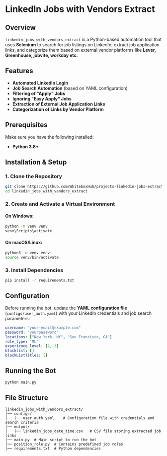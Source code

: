 # LinkedIn Jobs with Vendors Extract

## Overview
`linkedin_jobs_with_vendors_extract` is a Python-based automation tool that uses **Selenium** to search for job listings on LinkedIn, extract job application links, and categorize them based on external vendor platforms like **Lever, Greenhouse, jobvite, workday etc.**

## Features
- **Automated LinkedIn Login**
- **Job Search Automation** (based on YAML configuration)
- **Filtering of "Apply" Jobs**
- **Ignoring "Easy Apply" Jobs** 
- **Extraction of External Job Application Links**
- **Categorization of Links by Vendor Platform**

## Prerequisites
Make sure you have the following installed:
- **Python 3.8+**

## Installation & Setup
### 1. Clone the Repository
```sh
git clone https://github.com/WhiteboxHub/projects-linkedin-jobs-extract-_.git
cd linkedin_jobs_with_vendors_extract
```

### 2. Create and Activate a Virtual Environment 
#### On Windows:
```sh
python -m venv venv
venv\Scripts\activate
```
#### On macOS/Linux:
```sh
python3 -m venv venv
source venv/bin/activate
```

### 3. Install Dependencies
```sh
pip install -r requirements.txt
```

## Configuration
Before running the bot, update the **YAML configuration file** (`configs/user_auth.yaml`) with your LinkedIn credentials and job search parameters:
```yaml
username: "your-email@example.com"
password: "yourpassword"
locations: ["New York, NY", "San Francisco, CA"]
role_type: "ML"
experience_level: [2, 3]
blacklist: []
blackListTitles: []
```

## Running the Bot
```sh
python main.py
```

## File Structure
```
linkedin_jobs_with_vendors_extract/
│── configs/
│   ├── user_auth.yaml    # Configuration file with credentials and search criteria
│── output/
│   ├── linkedin_jobs_date_time.csv   # CSV file storing extracted job links
│── main.py  # Main script to run the bot
│── position_role.py  # Contains predefined job roles
│── requirements.txt  # Python dependencies

```


